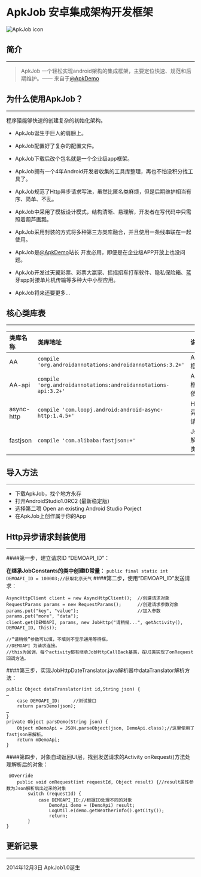 # ApkJob 安卓集成架构开发框架

![ApkJob icon](http://apkdemo.com/wp-content/uploads/2014/11/cropped-75_7511-06-20-28-07.png)

## 简介
*** 
> ApkJob 一个轻松实现android架构的集成框架，主要定位快速、规范和后期维护。——  来自于[@ApkDemo](http://apkdemo.com)


## 为什么使用ApkJob？
***
程序猿能够快速的创建复杂的初始化架构。

* ApkJob诞生于巨人的肩膀上。

* ApkJob配置好了复杂的配置文件。

* ApkJob下载后改个包名就是一个企业级app框架。

* ApkJob拥有一个4年Android开发者收集的工具库整理，再也不怕没积分找工具了。

* ApkJob规范了Http异步请求写法，虽然比匿名类麻烦，但是后期维护相当有序、简单、不乱。

* ApkJob中采用了模板设计模式，结构清晰、易理解，开发者在写代码中只需照着葫芦画瓢。

* ApkJob采用封装的方式将多种第三方类库融合，并且使用一条线串联在一起使用。

* ApkJob是[@ApkDemo](http://apkdemo.com)站长 开发必用，即便是在企业级APP开放上也没问题。

* ApkJob开发过天翼彩票、彩票大赢家、摇摇招车打车软件、隐私保险箱、蓝牙spp对接单片机传输等多种大中小型应用。
* ApkJob将来还要更多...

## 核心类库表
*** 

类库名称 			|    类库地址 	 | 说明
:----------- 	| :----------- | :-----------
 AA 			| `compile 'org.androidannotations:androidannotations:3.2+'`  | AA框架
AA-api 			| `compile 'org.androidannotations:androidannotations-api:3.2+'` | AA框架依赖
async-http 	| `compile 'com.loopj.android:android-async-http:1.4.5+'` | Http异步请求
fastjson| ` compile 'com.alibaba:fastjson:+'    ` | Json解析类库

## 导入方法
*** 

* 下载ApkJob，找个地方永存
* 打开AndroidStudio1.0RC2 (最新稳定版)
* 选择第二项 Open an existing Android Studio Porject
* 在ApkJob上创作属于你的App

## Http异步请求封装使用
*** 
####第一步，建立请求ID “DEMOAPI_ID”：

**在继承JobConstants的类中创建ID常量：**
`public final static int DEMOAPI_ID = 100003;//获取北京天气`
####第二步，使用“DEMOAPI_ID”发送请求：
```
AsyncHttpClient client = new AsyncHttpClient();  //创建请求对象
RequestParams params = new RequestParams();	     //创建请求参数对象
params.put("key", "value");						 //加入参数
params.put("more", "data");
client.get(DEMOAPI, params, new JobHttp("请稍候...", getActivity(), DEMOAPI_ID, this));

//“请稍候”参数可以填，不填则不显示通用等待框。
//DEMOAPI 为请求连接。
//this为回调，每个activity都有继承JobHttpCallBack基类，在UI类实现了onRequest 回调方法。
```

####第三步，实现JobHttpDateTranslator.java解析器中dataTranslator解析方法：
```
public Object dataTranslator(int id,String json) {
…
	case DEMOAPI_ID:	 //测试接口
	return parsDemo(json);
…
}
private Object parsDemo(String json) {
	Object mDemoApi = JSON.parseObject(json, DemoApi.class);//这里使用了fastjson来解析。
	return mDemoApi;
}
```
####第四步，对象自动返回UI层，找到发送请求的Activity onRequest()方法处理解析后的对象：
```
 @Override
    public void onRequest(int requestId, Object result) {//result属性参数为Json解析后出过来的对象
        switch (requestId) {
            case DEMOAPI_ID://根据ID处理不同的对象
                DemoApi demo = (DemoApi) result;
                LogUtil.e(demo.getWeatherinfo().getCity());
                return;
        }
}
```

## 更新记录
*** 
2014年12月3日 ApkJob1.0诞生

